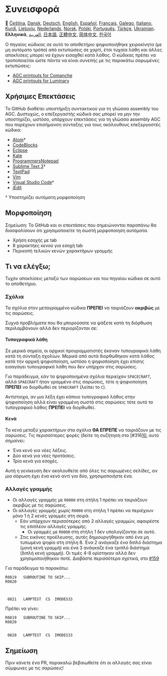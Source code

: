 # Συνεισφορά

🎌
[Čeština][CZ],
[Dansk][DA],
[Deutsch][DE],
[English][EN],
[Español][ES],
[Français][FR],
[Galego][GL],
[Italiano][IT],
[Kurdi][KU],
[Lietuvių][LT],
[Nederlands][NL],
[Norsk][NO],
[Polski][PL],
[Português][PT_BR],
[Türkçe][TR],
[Ukrainian][UA]،
**Ελληνικά**,
[العربية][AR],
[日本語][JA],
[正體中文][ZH_TW],
[简体中文][ZH_CN],
[한국어][KO_KR]

[AR]:CONTRIBUTING.ar.md
[CZ]:CONTRIBUTING.cz.md
[DA]:CONTRIBUTING.da.md
[DE]:CONTRIBUTING.de.md
[EN]:CONTRIBUTING.md
[ES]:CONTRIBUTING.es.md
[FR]:CONTRIBUTING.fr.md
[GL]:CONTRIBUTING.gl.md
[GR]:CONTRIBUTING.gr.md
[IT]:CONTRIBUTING.it.md
[JA]:CONTRIBUTING.ja.md
[KO_KR]:CONTRIBUTING.ko_kr.md
[KU]:CONTRIBUTING.ku.md
[LT]:CONTRIBUTING.lt.md
[NL]:CONTRIBUTING.nl.md
[NO]:CONTRIBUTING.no.md
[PL]:CONTRIBUTING.pl.md
[PT_BR]:CONTRIBUTING.pt_br.md
[TR]:CONTRIBUTING.tr.md
[UA]:CONTRIBUTING.ua.md
[ZH_CN]:CONTRIBUTING.zh_cn.md
[ZH_TW]:CONTRIBUTING.zh_tw.md

Ο πηγαίος κώδικας σε αυτό το αποθετήριο ψηφιοποιήθηκε χειροκίνητα (με μη αυτόματο τρόπο) από εκτυπώσεις σε χαρτί, έτσι τυχαία λάθη και άλλες αποκλίσεις μπορεί να έχουν εισαχθεί κατά λάθος. Ο κώδικας πρέπει να τροποποιείται ώστε πάντα να είναι συνεπής με τις παρακάτω σαρωμένες εκτυπώσεις:

- [AGC printouts for Comanche][8]
- [AGC printouts for Luminary][9]

## Χρήσιμες Επεκτάσεις

Το GitHub διαθέτει υποστήριξη συντακτικού για τη γλώσσα assembly του AGC. Δυστυχώς, ο επεξεργαστής κώδικά σας μπορεί να μην την υποστηρίζει, ωστόσο, υπάρχουν επεκτάσεις για τη γλώσσα assembly AGC που παρέχουν επισήμανση σύνταξης για τους ακόλουθους επεξεργαστές κώδικα:

- [Atom][Atom]†
- [CodeBlocks][CodeBlocks]
- [Eclipse][Eclipse]
- [Kate][Kate]
- [ProgrammersNotepad][ProgrammersNotepad]
- [Sublime Text 3][Sublime Text]†
- [TextPad][TextPad]
- [Vim][Vim]
- [Visual Studio Code][VisualStudioCode]†
- [jEdit][jEdit]

† Υποστηρίζει αυτόματη μορφοποίηση

[Atom]:https://github.com/Alhadis/language-agc
[CodeBlocks]:https://github.com/virtualagc/virtualagc/tree/master/Contributed/SyntaxHighlight/CodeBlocks
[Eclipse]:https://github.com/virtualagc/virtualagc/tree/master/Contributed/SyntaxHighlight/Eclipse
[Kate]:https://github.com/virtualagc/virtualagc/tree/master/Contributed/SyntaxHighlight/Kate
[ProgrammersNotepad]:https://github.com/virtualagc/virtualagc/tree/master/Contributed/SyntaxHighlight/ProgrammersNotepad
[Sublime Text]:https://github.com/jimlawton/AGC-Assembly
[TextPad]:https://github.com/virtualagc/virtualagc/tree/master/Contributed/SyntaxHighlight/TextPad
[Vim]:https://github.com/wsdjeg/vim-assembly
[VisualStudioCode]:https://github.com/wopian/agc-assembly
[jEdit]:https://github.com/virtualagc/virtualagc/tree/master/Contributed/SyntaxHighlight/jEdit

## Mορφοποίηση

Σημείωση: Το GitHub και οι επεκτάσεις που σημειώνονται παραπάνω θα διασφαλίσουν ότι χρησιμοποιείτε τη σωστή μορφοποίηση αυτόματα.

- Χρήση εσοχής με tab
- 8 χαρακτήες κενού για εσοχή tab
- Περικοπή τελικών κενών χαρακτήρων γραμμής

## Τι να ελέγξω;

Τυχόν αποκλίσεις μεταξύ των σαρώσεων και του πηγαίου κώδικα σε αυτό το αποθετήριο.

### Σχόλια

Τα σχόλια στον μεταγραμμένο κώδικα **ΠΡΕΠΕΙ** να ταιριάζουν **ακριβώς** με τις σαρώσεις.

Συχνά προβλήματα που θα μπορούσατε να ψάξετε κατά τη διόρθωση περιλαμβάνουν αλλά δεν περιορίζονται σε:

#### Τυπογραφικά λάθη

Σε μερικά σημεία, οι αρχικοί προγραμματιστές έκαναν τυπογραφικά λάθη κατά τη σύνταξη σχολίων. Μερικά από αυτά διορθώθηκαν κατά λάθος κατά την αρχική ψηφιοποίηση, ωστόσο η ψηφιοποίηση έχει επίσης εισαγάγει τυπογραφικά λάθη που δεν υπήρχαν στις σαρώσεις.

Για παράδειγμα, εάν τα ψηφιοποιημένα σχόλια περιείχαν `SPACECRAFT`, αλλά `SPAECRAFT` ήταν γραμμένο στις σαρώσεις, τότε η ψηφιοποίηση **ΠΡΕΠΕΙ** να διορθωθεί σε `SPAECRAFT` (λείπει το `C`).

Αντίστοιχα, αν μια λέξη έχει κάποιο τυπογραφικό λάθος στην ψηφιοποίηση αλλά είναι γραμμένη σωστά στις σαρώσεις τότε αυτό το τυπογραφικό λάθος **ΠΡΕΠΕΙ** να διορθωθεί.

#### Κενά

Τα κενά μεταξύ χαρακτήρων στα σχόλια **ΘΑ ΕΠΡΕΠΕ** να ταιριάζουν με τις σαρώσεις. Τις περισσότερες φορές (δείτε τη συζήτηση στο [#316[10], αυτό σημαίνει:

- Ένα κενό για νέες λέξεις.
- Δύο κενά για νέες προτάσεις.
- Τρία κενά για εσοχές.

Αυτή η γενίκευση δεν ακολουθείτε από όλες τις σαρωμένες σελίδες, αν μια σάρωση έχει ένα κενό αντί για δύο, χρησιμοποιήστε ένα.

### Αλλαγές γραμμής

- Οι αλλαγές γραμμής με `R0000` στη στήλη 1 πρέπει να ταιριάζουν ακριβώς με τις σαρώσεις.
- Οι αλλαγές γραμμής *χωρίς* `R0000` στη στήλη 1 πρέπει να περιέχουν μόνο 1 ή 2 κενές γραμμές στη σειρά.
  - Εάν υπάρχουν περισσότερες από 2 αλλαγές γραμμών, αφαιρέστε τις επιπλέον αλλαγές γραμμής.
    - Οι γραμμές με `R0000` στη στήλη 1 δεν υπολογίζονται σε αυτό.
  - Στις εικόνες προέλευσης, αυτές δημιουργήθηκαν από ένα μη τυπωμένο ψηφίο στη στήλη 8. Ένα 2 ανάγκαζε ένα διπλό διάστημα (μονή κενή γραμμή) και ένα 3 ανάγκαζε ένα τριπλό διάστημα (διπλή κενή γραμμή). Οι τιμές 4-8 ορίστηκαν αλλά δεν χρησιμοποιήθηκαν ποτέ. Διαβάστε περισσότερα σχετικά, στο [#159][7]

Για παράδειγμα το παρακάτω:

```plain
R0819   SUBROUTINE TO SKIP...
R0820



 0821   LAMPTEST  CS  IMODES33
```

Πρέπει να γίνει:

```plain
R0819   SUBROUTINE TO SKIP...
R0820


 0820   LAMPTEST  CS  IMODES33
```

## Σημείωση

Πριν κάνετε ένα PR, παρακαλώ βεβαιωθείτε ότι οι αλλαγές σας είναι σύμφωνες με τις σαρώσεις!

[0]:https://github.com/chrislgarry/Apollo-11/pull/new/master
[1]:http://www.ibiblio.org/apollo/ScansForConversion/Luminary099/
[2]:http://www.ibiblio.org/apollo/ScansForConversion/Comanche055/
[6]:https://github.com/wopian/agc-assembly#user-settings
[7]:https://github.com/chrislgarry/Apollo-11/issues/159
[8]:http://www.ibiblio.org/apollo/ScansForConversion/Comanche055/
[9]:http://www.ibiblio.org/apollo/ScansForConversion/Luminary099/
[10]:https://github.com/chrislgarry/Apollo-11/pull/316#pullrequestreview-102892741
